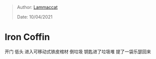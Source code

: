 > Author: [Lammaccat](https://github.com/LamMacCat/)
>
> Date: 10/04/2021


# Iron Coffin

开门
低头
进入可移动式铁皮棺材
倒垃圾
钥匙进了垃圾堆
提了一袋乐瑟回来